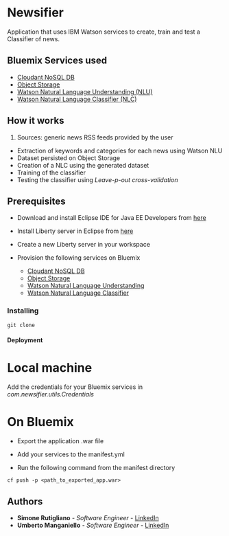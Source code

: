 # Newsifier

Application that uses IBM Watson services to create, train and test a Classifier of news.

## Bluemix Services used

* [Cloudant NoSQL DB](https://console.bluemix.net/catalog/services/cloudant-nosql-db)
* [Object Storage](https://console.bluemix.net/catalog/services/object-storage)
* [Watson Natural Language Understanding (NLU)](https://console.bluemix.net/catalog/services/natural-language-understanding)
* [Watson Natural Language Classifier (NLC)](https://console.bluemix.net/catalog/services/natural-language-classifier)
    
## How it works

1. Sources: generic news RSS feeds provided by the user
* Extraction of keywords and categories for each news using Watson NLU
* Dataset persisted on Object Storage
* Creation of a NLC using the generated dataset
* Training of the classifier
* Testing the classifier using _Leave-p-out cross-validation_ 


## Prerequisites

* Download and install Eclipse IDE for Java EE Developers from [here](https://www.eclipse.org/downloads/packages/eclipse-ide-java-ee-developers/neon3) 


* Install Liberty server in Eclipse from [here](https://developer.ibm.com/wasdev/downloads/liberty-profile-using-eclipse/)


* Create a new Liberty server in your workspace


* Provision the following services on Bluemix
    * [Cloudant NoSQL DB](https://console.bluemix.net/catalog/services/cloudant-nosql-db)
    * [Object Storage](https://console.bluemix.net/catalog/services/object-storage)
    * [Watson Natural Language Understanding](https://console.bluemix.net/catalog/services/natural-language-understanding)
    * [Watson Natural Language Classifier](https://console.bluemix.net/catalog/services/natural-language-classifier)

	

### Installing

```
git clone
```

#### Deployment

# Local machine

Add the credentials for your Bluemix services in _com.newsifier.utils.Credentials_

# On Bluemix

* Export the application .war file

* Add your services to the manifest.yml

* Run the following command from the manifest directory

    
```
cf push -p <path_to_exported_app.war>
```

## Authors

* **Simone Rutigliano** - *Software Engineer* - [LinkedIn](https://www.linkedin.com/in/simonerutigliano/)
* **Umberto Manganiello** - *Software Engineer* - [LinkedIn](www.linkedin.com/in/umanganiello)